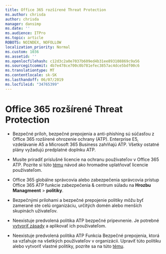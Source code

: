 ```yaml
---
title: Office 365 rozšírené Threat Protection
ms.author: chrisda
author: chrisda
manager: dansimp
ms.date: ''
ms.audience: ITPro
ms.topic: article
ROBOTS: NOINDEX, NOFOLLOW
localization_priority: Normal
ms.custom: 1036
ms.assetid: ''
ms.openlocfilehash: c12d3c2a0e7037b609ed4b31ee893108869c9a56
ms.sourcegitcommit: 4b7e478ce700c0b781efec3857ac4dce5bdf00c6
ms.translationtype: MT
ms.contentlocale: sk-SK
ms.lasthandoff: 06/07/2019
ms.locfileid: "34765399"
---
```

# <a name="office-365-advanced-threat-protection"></a>Office 365 rozšírené Threat Protection

- Bezpečné príloh, bezpečné prepojenia a anti-phishing sú súčasťou z Office 365 rozšírené ohrozenie ochrany (ATP). Enterprise E5, vzdelávanie A5 a Microsoft 365 Business zahŕňajú ATP. Všetky ostatné plány vyžadujú predplatné doplnku ATP.

- Musíte priradiť príslušné licencie na ochranu používateľov v Office 365 ATP. Pozrite si túto [tému](https://docs.microsoft.com/office365/admin/subscriptions-and-billing/assign-licenses-to-users) návod ako hromadne uplatňovať licencie používateľom.

- Office 365 globálne správcovia alebo zabezpečenia správcovia prístup Office 365 ATP funkcie zabezpečenia & centrum súladu na **Hrozbu Managmeent** \> **politiky**.

- Bezpečnými prílohami a bezpečné prepojenie politiky môžu byť zamerané ste celú organizáciu, určitých domén alebo menších skupinách užívateľov.

- Neexistuje predvolená politika ATP bezpečné pripevnenie. Je potrebné [vytvoriť zásady](https://docs.microsoft.com/office365/securitycompliance/set-up-atp-safe-attachments-policies) a aplikovať ich používateľom.

- Neexistuje predvolená politika ATP Funkcia Bezpečné prepojenia, ktorá sa vzťahuje na všetkých používateľov v organizácii. Upraviť túto politiku alebo vytvoriť vlastné politiky, pozrite sa na túto [tému](https://docs.microsoft.com/office365/securitycompliance/set-up-atp-safe-links-policies).
